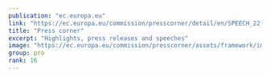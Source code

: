 ```yaml
---
publication: "ec.europa.eu"
link: "https://ec.europa.eu/commission/presscorner/detail/en/SPEECH_22_6974"
title: "Press corner"
excerpt: "Highlights, press releases and speeches"
image: "https://ec.europa.eu/commission/presscorner/assets/framework/images/logo/ec_logo.png"
group: pro
rank: 16
---
```

